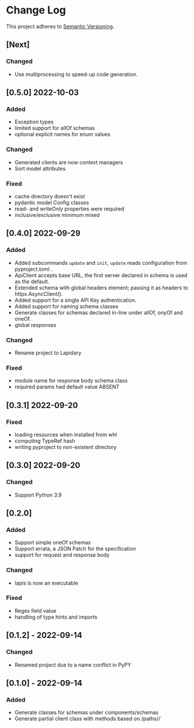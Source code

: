 # Change Log
This project adheres to [Semantic Versioning](http://semver.org/).

## [Next]
### Changed
- Use multiprocessing to speed-up code generation.

## [0.5.0] 2022-10-03
### Added
- Exception types
- limited support for allOf schemas
- optional explicit names for enum values

### Changed
- Generated clients are now context managers
- Sort model attributes

### Fixed
- cache directory doesn't exist
- pydantic model Config classes
- read- and writeOnly properties were required
- inclusive/exclusive minimum mixed

## [0.4.0] 2022-09-29
### Added
- Added subcommands `update` and `init`, `update` reads configuration from pyproject.toml .
- ApiClient accepts base URL, the first server declared in schema is used as the default.
- Extended schema with global headers element; passing it as headers to httpx.AsyncClient().
- Added support for a single API Key authentication.
- Added support for naming schema classes
- Generate classes for schemas declared in-line under allOf, onyOf and oneOf.
- global responses

### Changed
- Rename project to Lapidary

### Fixed
- module name for response body schema class
- required params had default value ABSENT

## [0.3.1] 2022-09-20
### Fixed
- loading resources when installed from whl
- computing TypeRef hash
- writing pyproject to non-existent directory

## [0.3.0] 2022-09-20
### Changed
- Support Python 3.9

## [0.2.0]
### Added
- Support simple oneOf schemas
- Support errata, a JSON Patch for the specification
- support for request and response body

### Changed
- lapis is now an executable

### Fixed
- Regex field value
- handling of type hints and imports

## [0.1.2] - 2022-09-14
### Changed
- Renamed project due to a name conflict in PyPY


## [0.1.0] - 2022-09-14
### Added
- Generate classes for schemas under components/schemas
- Generate partial client class with methods based on /paths/*/*

